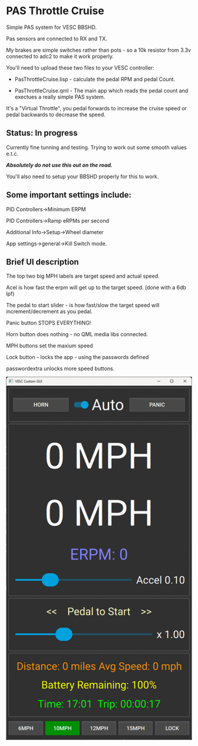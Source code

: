 # PAS Throttle Cruise


Simple PAS system for VESC BBSHD.


Pas sensors are connected to RX and TX.

My brakes are simple switches rather than pots - so a 10k resistor from 3.3v connected to adc2 to make it work properly.

You'll need to upload these two files to your VESC controller:

- PasThrottleCruise.lisp - calculate the pedal RPM and pedal Count.

- PasThrottleCruise.qml -  The main app which reads the pedal count and exectues a really simple PAS system.

It's a "Virtual Throttle", you pedal forwards to increase the cruise speed or pedal backwards to decrease the speed.

## Status: In progress 

Currently fine tunning and testing. Trying to work out some smooth values e.t.c.

___Absolutely do not use this out on the road.___

You'll also need to setup your BBSHD properly for this to work.

## Some important settings include:

PID Controllers->Minimum ERPM

PID Controllers->Ramp eRPMs per second

Additional Info->Setup->Wheel diameter

App settings->general->Kill Switch mode.

## Brief UI description

The top two big MPH labels are target speed and actual speed.

Acel is how fast the erpm will get up to the target speed. (done with a 6db lpf)

The pedal to start slider - is how fast/slow the target speed will increment/decrement as you pedal.

Panic button STOPS EVERYTHING!

Horn button does nothing - no QML media libs connected.

MPH buttons set the maxium speed

Lock button - locks the app - using the passwords defined

passwordextra unlocks more speed buttons.

![](./Images/MainApp.png)
